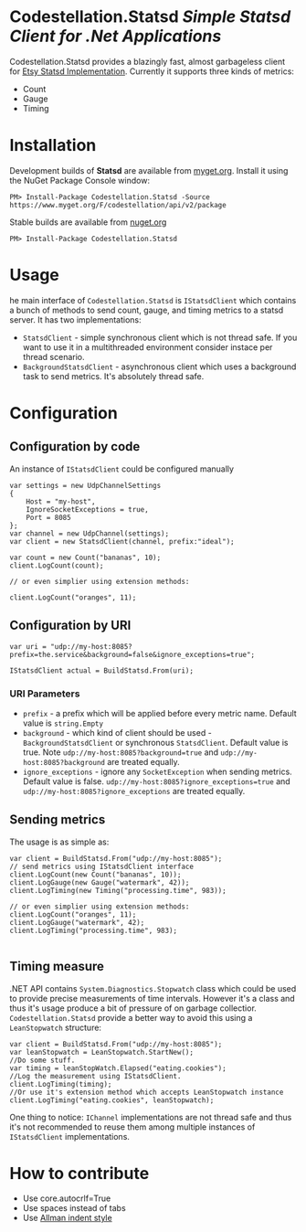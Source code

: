 # Codestellation.Statsd _Simple Statsd Client for .Net Applications_

Codestellation.Statsd provides a blazingly fast, almost garbageless client for [Etsy Statsd Implementation](https://github.com/etsy/statsd). Currently it supports three kinds of metrics:
* Count
* Gauge
* Timing

# Installation

Development builds of **Statsd** are available from [myget.org](https://www.myget.org/feed/Packages/codestellation). Install it using the NuGet Package Console window:

```
PM> Install-Package Codestellation.Statsd -Source https://www.myget.org/F/codestellation/api/v2/package
```

Stable builds are available from [nuget.org](https://nuget.org)

```
PM> Install-Package Codestellation.Statsd
```

# Usage

he main interface of  `Codestellation.Statsd` is `IStatsdClient` which contains a bunch of methods to send count, gauge, and timing metrics to a statsd server. It has two implementations: 
* `StatsdClient` - simple synchronous client which is not thread safe. If you want to use it in a multithreaded environment consider instace per thread scenario.
* `BackgroundStatsdClient` - asynchronous client which uses a background task to send metrics. It's absolutely thread safe. 

# Configuration
## Configuration by code
An instance of `IStatsdClient` could be configured manually
```
var settings = new UdpChannelSettings
{
    Host = "my-host",
    IgnoreSocketExceptions = true,
    Port = 8085
};
var channel = new UdpChannel(settings);
var client = new StatsdClient(channel, prefix:"ideal");

var count = new Count("bananas", 10);
client.LogCount(count);

// or even simplier using extension methods:

client.LogCount("oranges", 11);

```
## Configuration by URI

```
var uri = "udp://my-host:8085?prefix=the.service&background=false&ignore_exceptions=true";

IStatsdClient actual = BuildStatsd.From(uri);
```
### URI Parameters
* `prefix` - a prefix which will be applied before every metric name. Default value is `string.Empty`
* `background` - which kind of client should be used - `BackgroundStatsdClient` or synchronous `StatsdClient`. Default value is true.  Note  `udp://my-host:8085?background=true` and `udp://my-host:8085?background` are treated equally. 
* `ignore_exceptions` - ignore any `SocketException` when sending metrics. Default value is false. `udp://my-host:8085?ignore_exceptions=true` and `udp://my-host:8085?ignore_exceptions` are treated equally.


## Sending metrics

The usage is as simple as:
```
var client = BuildStatsd.From("udp://my-host:8085");
// send metrics using IStatsdClient interface
client.LogCount(new Count("bananas", 10));
client.LogGauge(new Gauge("watermark", 42));
client.LogTiming(new Timing("processing.time", 983));

// or even simplier using extension methods:
client.LogCount("oranges", 11);
client.LogGauge("watermark", 42);
client.LogTiming("processing.time", 983);


```

## Timing measure

.NET API contains `System.Diagnostics.Stopwatch` class which could be used to provide precise measurements of time intervals. However it's a class 
and thus it's usage produce a bit of pressure of on garbage collectior. 
`Codestellation.Statsd` provide a better way to avoid this using a `LeanStopwatch` structure:
```
var client = BuildStatsd.From("udp://my-host:8085");
var leanStopwatch = LeanStopwatch.StartNew();
//Do some stuff. 
var timing = leanStopWatch.Elapsed("eating.cookies");
//Log the measurement using IStatsdClient. 
client.LogTiming(timing);
//Or use it's extension method which accepts LeanStopwatch instance
client.LogTiming("eating.cookies", leanStopwatch);
```

One thing to notice: `IChannel` implementations are not thread safe and thus it's not recommended to reuse them among multiple instances of `IStatsdClient` implementations.

# How to contribute

* Use core.autocrlf=True
* Use spaces instead of tabs
* Use [Allman indent style](https://en.wikipedia.org/wiki/Indent_style#Allman_style)